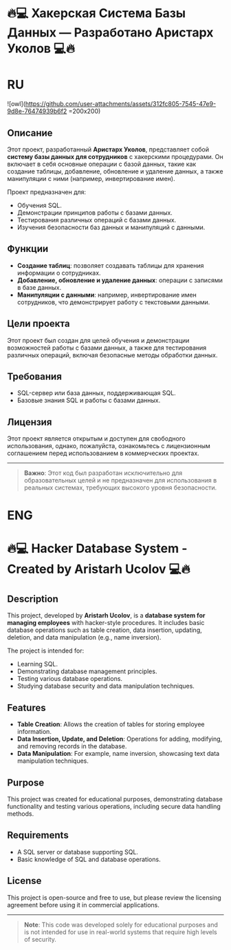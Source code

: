 # 🔥💻 Хакерская Система Базы Данных — Разработано Аристарх Уколов 💻🔥
# RU
![owl](https://github.com/user-attachments/assets/312fc805-7545-47e9-9d8e-76474939b6f2 =200x200)
## Описание

Этот проект, разработанный **Аристарх Уколов**, представляет собой **систему базы данных для сотрудников** с хакерскими процедурами. Он включает в себя основные операции с базой данных, такие как создание таблицы, добавление, обновление и удаление данных, а также манипуляции с ними (например, инвертирование имен).

Проект предназначен для:

- Обучения SQL.
- Демонстрации принципов работы с базами данных.
- Тестирования различных операций с базами данных.
- Изучения безопасности баз данных и манипуляций с данными.

## Функции

- **Создание таблиц**: позволяет создавать таблицы для хранения информации о сотрудниках.
- **Добавление, обновление и удаление данных**: операции с записями в базе данных.
- **Манипуляции с данными**: например, инвертирование имен сотрудников, что демонстрирует работу с текстовыми данными.

## Цели проекта

Этот проект был создан для целей обучения и демонстрации возможностей работы с базами данных, а также для тестирования различных операций, включая безопасные методы обработки данных.

## Требования

- SQL-сервер или база данных, поддерживающая SQL.
- Базовые знания SQL и работы с базами данных.

## Лицензия

Этот проект является открытым и доступен для свободного использования, однако, пожалуйста, ознакомьтесь с лицензионным соглашением перед использованием в коммерческих проектах.

---

> **Важно**: Этот код был разработан исключительно для образовательных целей и не предназначен для использования в реальных системах, требующих высокого уровня безопасности.

# ENG
# 🔥💻 Hacker Database System - Created by Aristarh Ucolov 💻🔥

## Description

This project, developed by **Aristarh Ucolov**, is a **database system for managing employees** with hacker-style procedures. It includes basic database operations such as table creation, data insertion, updating, deletion, and data manipulation (e.g., name inversion).

The project is intended for:

- Learning SQL.
- Demonstrating database management principles.
- Testing various database operations.
- Studying database security and data manipulation techniques.

## Features

- **Table Creation**: Allows the creation of tables for storing employee information.
- **Data Insertion, Update, and Deletion**: Operations for adding, modifying, and removing records in the database.
- **Data Manipulation**: For example, name inversion, showcasing text data manipulation techniques.

## Purpose

This project was created for educational purposes, demonstrating database functionality and testing various operations, including secure data handling methods.

## Requirements

- A SQL server or database supporting SQL.
- Basic knowledge of SQL and database operations.

## License

This project is open-source and free to use, but please review the licensing agreement before using it in commercial applications.

---

> **Note**: This code was developed solely for educational purposes and is not intended for use in real-world systems that require high levels of security.

